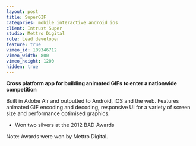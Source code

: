 ```yaml
---
layout: post
title: SuperGIF
categories: mobile interactive android ios
client: Intrust Super
studio: Mettro Digital
role: Lead developer
feature: true
vimeo_id: 109346712
vimeo_width: 800
vimeo_height: 1200
hidden: true
---
```


**Cross platform app for building animated GIFs to enter a nationwide competition**

Built in Adobe Air and outputted to Android, iOS and the web. Features animated GIF encoding and decoding, responsive UI for a variety of screen size and performance optimised graphics.
						
- Won two silvers at the 2012 BAD Awards

<p class="smallprint" >
Note: Awards were won by Mettro Digital.
</p>

